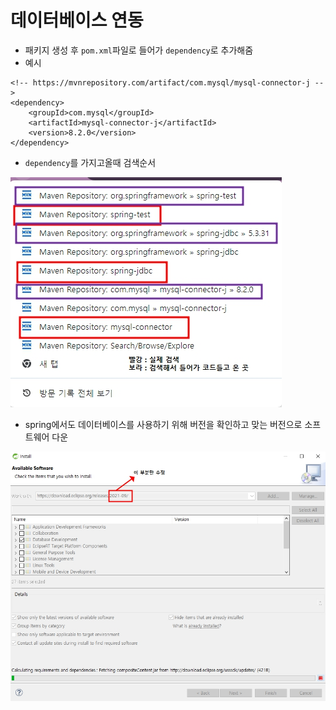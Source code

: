 # 데이터베이스 연동
- 패키지 생성 후 `pom.xml`파일로 들어가 `dependency`로 추가해줌
- 예시
```
<!-- https://mvnrepository.com/artifact/com.mysql/mysql-connector-j -->
<dependency>
	<groupId>com.mysql</groupId>
	<artifactId>mysql-connector-j</artifactId>
    <version>8.2.0</version>
</dependency>
```
- `dependency`를 가지고올때 검색순서
<img src="../img/sql_seach.jpg" />

- spring에서도 데이터베이스를 사용하기 위해 버전을 확인하고 맞는 버전으로 소프트웨어 다운
<img src="../img/install_sql.jpg" />